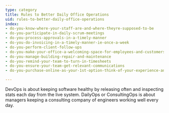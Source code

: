 ```yaml
---
type: category
title: Rules to Better Daily Office Operations
uid: rules-to-better-daily-office-operations
index:
- do-you-know-where-your-staff-are-and-where-theyre-supposed-to-be
- do-you-participate-in-daily-scrum-meetings
- do-you-process-approvals-in-a-timely-manner
- do-you-do-invoicing-in-a-timely-manner-ie-once-a-week
- do-you-perform-client-follow-ups
- do-you-make-your-office-a-welcoming-space-for-employees-and-customers
- do-you-manage-building-repair-and-maintenance
- do-you-remind-your-team-to-turn-in-timesheets
- do-you-ensure-your-team-get-relevant-communications
- do-you-purchase-online-as-your-1st-option-think-of-your-experience-and-have-a-voice

---
```

DevOps is about keeping software healthy by releasing often and inspecting stats each day from the live system.
DailyOps or ConsultingOps is about managers keeping a consulting company of engineers working well every day.

